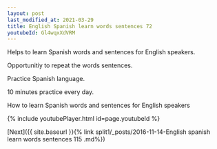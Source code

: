```yaml
---
layout: post
last_modified_at: 2021-03-29
title: English Spanish learn words sentences 72 
youtubeId: Gl4wqxXdVRM
---
```

 
 
Helps to learn Spanish words and sentences for English speakers.

Opportunitiy to repeat the words sentences. 

Practice Spanish language. 
 
10 minutes practice every day. 
 
How to learn Spanish words and sentences for English speakers 
 
{% include youtubePlayer.html id=page.youtubeId %}
 
 
[Next]({{ site.baseurl }}{% link  split1/_posts/2016-11-14-English spanish learn words sentences 115 .md%})
 
